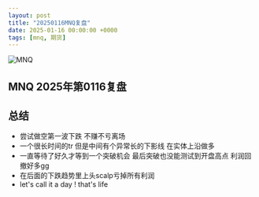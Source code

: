```yaml
---
layout: post
title: "20250116MNQ复盘"
date: 2025-01-16 00:00:00 +0000
tags: [mnq, 期货]
---
```

<img src="{{ site.baseurl }}/assets/images/mnq20250116.png" alt="MNQ" style="max-width: 100%; height: auto;">

## MNQ 2025年第0116复盘<!--more--> 

## 总结
<div align="left">
  <ul>
    <li>尝试做空第一波下跌 不赚不亏离场</li>
    <li>一个很长时间的tr 但是中间有个异常长的下影线 在实体上沿做多</li>
    <li>一直等待了好久才等到一个突破机会 最后突破也没能测试到开盘高点 利润回撤好多gg</li>
    <li>在后面的下跌趋势里上头scalp亏掉所有利润</li>
    <li>let's call it a day ! that's life</li>
  </ul>
</div>